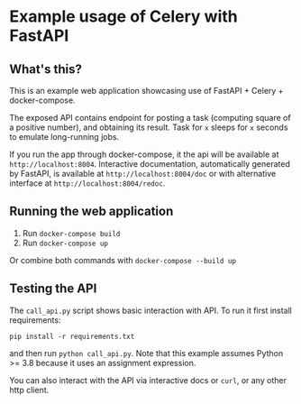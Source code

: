 # Example usage of Celery with FastAPI

## What's this?

This is an example web application showcasing use of FastAPI + Celery + docker-compose.

The exposed API contains endpoint for posting a task (computing square of a positive number), and
obtaining its result. Task for `x` sleeps for `x` seconds to emulate long-running jobs.

If you run the app through docker-compose, it the api will be available at `http://localhost:8004`. Interactive
documentation, automatically generated by FastAPI, is available at `http://localhost:8004/doc` or with
alternative interface at `http://localhost:8004/redoc`.


## Running the web application

1. Run `docker-compose build`
2. Run `docker-compose up`

Or combine both commands with `docker-compose --build up`

## Testing the API

The `call_api.py` script shows basic interaction with API. To run it first install requirements:

```
pip install -r requirements.txt
```
and then run `python call_api.py`. Note that this example assumes Python >= 3.8 because it uses an assignment expression. 

You can also interact with the API via interactive docs
or `curl`, or any other http client.

